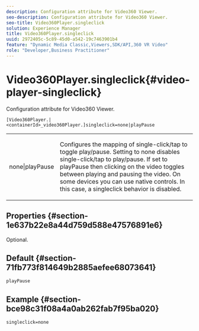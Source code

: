 ```yaml
---
description: Configuration attribute for Video360 Viewer.
seo-description: Configuration attribute for Video360 Viewer.
seo-title: Video360Player.singleclick
solution: Experience Manager
title: Video360Player.singleclick
uuid: 2972405c-5c89-45d0-a542-19c7463901b4
feature: "Dynamic Media Classic,Viewers,SDK/API,360 VR Video"
role: "Developer,Business Practitioner"
---
```


# Video360Player.singleclick{#video-player-singleclick}

Configuration attribute for Video360 Viewer.

 `[Video360Player.|<containerId>_video360Player.]singleclick=none|playPause`

<table id="table_441553CD34C94A58A9D7CBF772DEDDB6"> 
 <tbody> 
  <tr> 
   <td colname="col1"> <p> <span class="codeph"> none|playPause</span> </p> </td> 
   <td colname="col2"> <p> Configures the mapping of single-click/tap to toggle play/pause. Setting to <span class="codeph"> none</span> disables single-click/tap to play/pause. If set to <span class="codeph"> playPause</span> then clicking on the video toggles between playing and pausing the video. On some devices you can use native controls. In this case, a <span class="codeph"> singleclick</span> behavior is disabled. </p> </td> 
  </tr> 
 </tbody> 
</table>

## Properties {#section-1e637b22e8a44d759d588e47576891e6}

Optional.

## Default {#section-71fb773f814649b2885aefee68073641}

`playPause`

## Example {#section-bce98c31f08a4a0ab262fab7f95ba020}

```
singleclick=none
```

